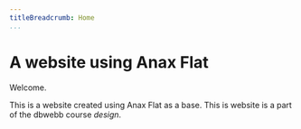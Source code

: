 ```yaml
---
titleBreadcrumb: Home
...
```

A website using Anax Flat
===============================

Welcome.

This is a website created using Anax Flat as a base.
This is website is a part of the dbwebb course *design*.
